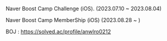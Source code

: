 

Naver Boost Camp Challenge (iOS). (2023.07.10 ~ 2023.08.04)

Naver Boost Camp MemberShip (iOS) (2023.08.28 ~ )

BOJ : https://solved.ac/profile/anwlro0212
